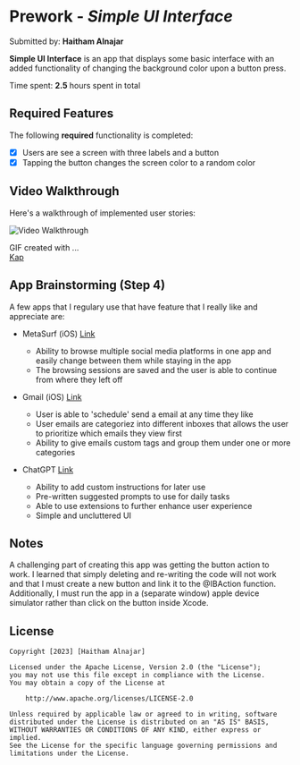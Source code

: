 # Prework - *Simple UI Interface*

Submitted by: **Haitham Alnajar**

**Simple UI Interface** is an app that displays some basic interface with an added functionality of changing the background color upon a button press.

Time spent: **2.5** hours spent in total

## Required Features

The following **required** functionality is completed:

- [x] Users are see a screen with three labels and a button
- [x] Tapping the button changes the screen color to a random color
 
## Video Walkthrough

Here's a walkthrough of implemented user stories:

<img src='https://imgur.com/a/kcdQoMT.gif' title='Video Walkthrough' width='' alt='Video Walkthrough' />


GIF created with ...  
[Kap](https://getkap.co/)


## App Brainstorming (Step 4)
A few apps that I regulary use that have feature that I really like and appreciate are:

- MetaSurf (iOS) [Link](https://apps.apple.com/us/app/metasurf-social-browser/id1599589179)
    - Ability to browse multiple social media platforms in one app and easily change between them while staying in the app
    - The browsing sessions are saved and the user is able to continue from where they left off

- Gmail (iOS) [Link](https://apps.apple.com/us/app/gmail-email-by-google/id422689480)
    - User is able to 'schedule' send a email at any time they like
    - User emails are categoriez into different inboxes that allows the user to prioritize which emails they view first
    - Ability to give emails custom tags and group them under one or more categories

- ChatGPT [Link](https://chat.openai.com/)
    - Ability to add custom instructions for later use
    - Pre-written suggested prompts to use for daily tasks
    - Able to use extensions to further enhance user experience
    - Simple and uncluttered UI 


## Notes

A challenging part of creating this app was getting the button action to work. I learned that simply deleting and re-writing the code will not work and that I must create a new button and link it to the @IBAction function. Additionally, I must run the app in a (separate window) apple device simulator rather than click on the button inside Xcode.

## License

    Copyright [2023] [Haitham Alnajar]

    Licensed under the Apache License, Version 2.0 (the "License");
    you may not use this file except in compliance with the License.
    You may obtain a copy of the License at

        http://www.apache.org/licenses/LICENSE-2.0

    Unless required by applicable law or agreed to in writing, software
    distributed under the License is distributed on an "AS IS" BASIS,
    WITHOUT WARRANTIES OR CONDITIONS OF ANY KIND, either express or implied.
    See the License for the specific language governing permissions and
    limitations under the License.
